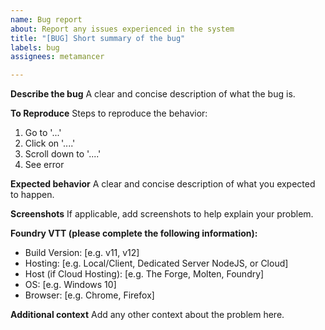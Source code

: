 ```yaml
---
name: Bug report
about: Report any issues experienced in the system
title: "[BUG] Short summary of the bug"
labels: bug
assignees: metamancer

---
```


**Describe the bug**
A clear and concise description of what the bug is.

**To Reproduce**
Steps to reproduce the behavior:
1. Go to '...'
2. Click on '....'
3. Scroll down to '....'
4. See error

**Expected behavior**
A clear and concise description of what you expected to happen.

**Screenshots**
If applicable, add screenshots to help explain your problem.

**Foundry VTT (please complete the following information):**
 - Build Version: [e.g. v11, v12]
 - Hosting: [e.g. Local/Client, Dedicated Server NodeJS, or Cloud]
  - Host (if Cloud Hosting): [e.g. The Forge, Molten, Foundry]
 - OS: [e.g. Windows 10]
 - Browser: [e.g. Chrome, Firefox]

**Additional context**
Add any other context about the problem here.
